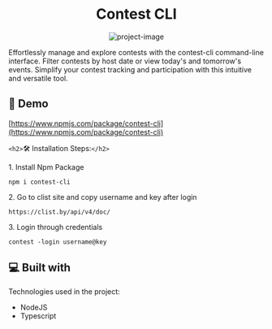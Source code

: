 
<h1 align="center" id="title">Contest CLI</h1>

<p align="center"><img src="https://socialify.git.ci/AjuSingh/Contest-Cli/image?language=1&owner=1&name=1&stargazers=1&theme=Light" alt="project-image"></p>

<p id="description">Effortlessly manage and explore contests with the contest-cli command-line interface. Filter contests by host date or view today's and tomorrow's events. Simplify your contest tracking and participation with this intuitive and versatile tool.</p>

<h2>🚀 Demo</h2>

[https://www.npmjs.com/package/contest-cli](https://www.npmjs.com/package/contest-cli)

`<h2>`🛠️ Installation Steps:`</h2>`

<p>1. Install Npm Package</p>

```
npm i contest-cli
```

<p>2. Go to clist site and copy username and key after login</p>

```
https://clist.by/api/v4/doc/
```

<p>3. Login through credentials</p>

```
contest -login username@key
```

<h2>💻 Built with</h2>

Technologies used in the project:

* NodeJS
* Typescript
